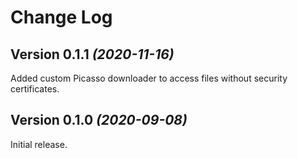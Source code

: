 Change Log
==========
Version 0.1.1 *(2020-11-16)*
----------------------------
Added custom Picasso downloader to access files without security certificates.

Version 0.1.0 *(2020-09-08)*
----------------------------
Initial release.